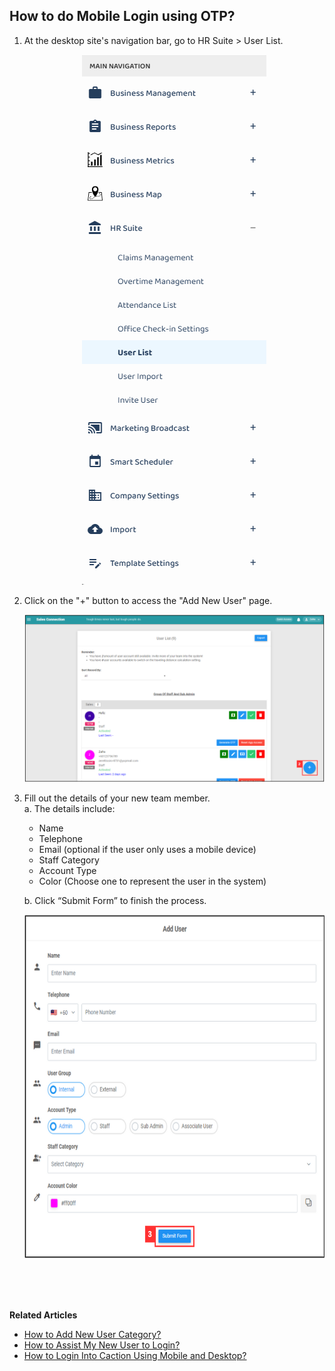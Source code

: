 ## How to do Mobile Login using OTP?
    
1. At the desktop site's navigation bar, go to HR Suite > User List.

   <p align="center">
      <img src="img2/User_List_Sidebar1.png" alt="User List Sidebar">
   </p>

2. Click on the "+" button to access the "Add New User" page.

   <p align="center">
      <img src="img/Add_User_Button.png" alt="Add User Button">
   </p>

3. Fill out the details of your new team member.<br>
   a. The details include:<br>
      - Name<br>
      - Telephone<br>
      - Email (optional if the user only uses a mobile device)<br>
      - Staff Category<br>
      - Account Type<br>
      - Color (Choose one to represent the user in the system)<br>
        
   b. Click “Submit Form” to finish the process.<br>

   <p align="center">
      <img src="img/Add_New_User.png" alt="Add New User" width="650" height="550">
   </p>
   <br><br><br>

**Related Articles**<br>
- [How to Add New User Category?](Add_New_User_Category.md)
- [How to Assist My New User to Login?](New_User_Login.md)
- [How to Login Into Caction Using Mobile and Desktop?](Login.md)

<!-- [Link Text](https://support.caction.com/Mobile_Login_Using_OTP.html) -->

